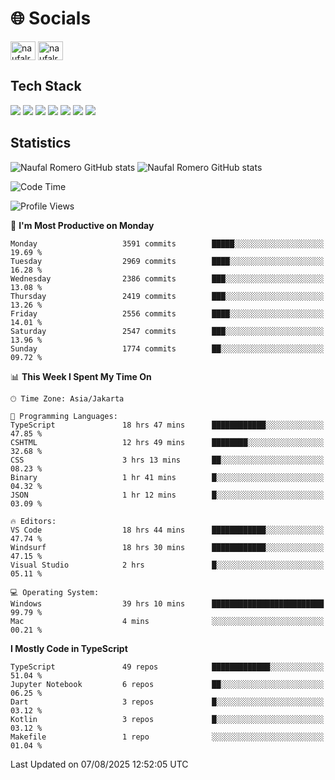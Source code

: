 <h1 align="">🌐 Socials</h1>
<p align="left">
<a href="https://linkedin.com/in/naufal-romero-putra-pratama-9ab816177/" target="blank"><img align="center" src="https://raw.githubusercontent.com/rahuldkjain/github-profile-readme-generator/master/src/images/icons/Social/linked-in-alt.svg" alt="naufalromero" height="30" width="40" /></a>
<a href="https://instagram.com/naufalromero" target="blank"><img align="center" src="https://raw.githubusercontent.com/rahuldkjain/github-profile-readme-generator/master/src/images/icons/Social/instagram.svg" alt="naufalromero" height="30" width="40" /></a>
</p>


<h2 align="">Tech Stack</h2>
<div align="">
  <img src="https://img.shields.io/badge/next.js-000000?style=for-the-badge&logo=nextdotjs&logoColor=white"/>
 <img src="https://img.shields.io/badge/typescript-%23007ACC.svg?style=for-the-badge&logo=typescript&logoColor=white"/>
 <img src="https://img.shields.io/badge/react-%2320232a.svg?style=for-the-badge&logo=react&logoColor=%2361DAFB"/>
 <img src="https://img.shields.io/badge/tailwindcss-%2338B2AC.svg?style=for-the-badge&logo=tailwind-css&logoColor=white"/>
 <img src="https://img.shields.io/badge/Prisma-3982CE?style=for-the-badge&logo=Prisma&logoColor=white"/>
 <img src="https://img.shields.io/badge/javascript-%23323330.svg?style=for-the-badge&logo=javascript&logoColor=%23F7DF1E"/>
 <img src="https://img.shields.io/badge/java-%23ED8B00.svg?style=for-the-badge&logo=openjdk&logoColor=white"/>
</div>


<h2 align="">Statistics</h2>
<div align="">
<img src="https://github-readme-stats-xi-nine-74.vercel.app/api?username=romves&show_icons=true&theme=tokyonight&include_all_commits=true&count_private=true" alt="Naufal Romero GitHub stats"/>
<img src="https://github-readme-stats-xi-nine-74.vercel.app/api/top-langs/?username=romves&theme=tokyonight&hide_border=false&include_all_commits=true&count_private=true&layout=compact" alt="Naufal Romero GitHub stats"/>
</div>

<!--START_SECTION:waka-->
![Code Time](http://img.shields.io/badge/Code%20Time-2%2C739%20hrs%206%20mins-blue)

![Profile Views](http://img.shields.io/badge/Profile%20Views-0-blue)

📅 **I'm Most Productive on Monday** 

```text
Monday                   3591 commits        █████░░░░░░░░░░░░░░░░░░░░   19.69 % 
Tuesday                  2969 commits        ████░░░░░░░░░░░░░░░░░░░░░   16.28 % 
Wednesday                2386 commits        ███░░░░░░░░░░░░░░░░░░░░░░   13.08 % 
Thursday                 2419 commits        ███░░░░░░░░░░░░░░░░░░░░░░   13.26 % 
Friday                   2556 commits        ████░░░░░░░░░░░░░░░░░░░░░   14.01 % 
Saturday                 2547 commits        ███░░░░░░░░░░░░░░░░░░░░░░   13.96 % 
Sunday                   1774 commits        ██░░░░░░░░░░░░░░░░░░░░░░░   09.72 % 
```


📊 **This Week I Spent My Time On** 

```text
🕑︎ Time Zone: Asia/Jakarta

💬 Programming Languages: 
TypeScript               18 hrs 47 mins      ████████████░░░░░░░░░░░░░   47.85 % 
CSHTML                   12 hrs 49 mins      ████████░░░░░░░░░░░░░░░░░   32.68 % 
CSS                      3 hrs 13 mins       ██░░░░░░░░░░░░░░░░░░░░░░░   08.23 % 
Binary                   1 hr 41 mins        █░░░░░░░░░░░░░░░░░░░░░░░░   04.32 % 
JSON                     1 hr 12 mins        █░░░░░░░░░░░░░░░░░░░░░░░░   03.09 % 

🔥 Editors: 
VS Code                  18 hrs 44 mins      ████████████░░░░░░░░░░░░░   47.74 % 
Windsurf                 18 hrs 30 mins      ████████████░░░░░░░░░░░░░   47.15 % 
Visual Studio            2 hrs               █░░░░░░░░░░░░░░░░░░░░░░░░   05.11 % 

💻 Operating System: 
Windows                  39 hrs 10 mins      █████████████████████████   99.79 % 
Mac                      4 mins              ░░░░░░░░░░░░░░░░░░░░░░░░░   00.21 % 
```

**I Mostly Code in TypeScript** 

```text
TypeScript               49 repos            █████████████░░░░░░░░░░░░   51.04 % 
Jupyter Notebook         6 repos             ██░░░░░░░░░░░░░░░░░░░░░░░   06.25 % 
Dart                     3 repos             █░░░░░░░░░░░░░░░░░░░░░░░░   03.12 % 
Kotlin                   3 repos             █░░░░░░░░░░░░░░░░░░░░░░░░   03.12 % 
Makefile                 1 repo              ░░░░░░░░░░░░░░░░░░░░░░░░░   01.04 % 
```




 Last Updated on 07/08/2025 12:52:05 UTC
<!--END_SECTION:waka-->
